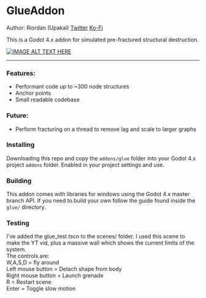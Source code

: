 # GlueAddon
Author: Riordan (Upakai)
[Twitter](https://twitter.com/RiordanCallil)
[Ko-Fi](https://ko-fi.com/upakai)

This is a Godot 4.x addon for simulated pre-fractured structural destruction.

[![IMAGE ALT TEXT HERE](https://img.youtube.com/vi/mpDvrJ0uqWQ/0.jpg)](https://youtu.be/mpDvrJ0uqWQ)



-------

### Features:
* Performant code up to ~300 node structures
* Anchor points
* Small readable codebase

### Future:
* Perform fracturing on a thread to remove lag and scale to larger graphs

### Installing
Downloading this repo and copy the ```addons/glue``` folder into your Godot 4.x project ```addons``` folder. Enabled in your project settings and use.

### Building
This addon comes with libraries for windows using the Godot 4.x master branch API. If you need to build your own follow the guide found inside the ```glue/``` directory.

### Testing
I've added the glue_test.tscn to the scenes/ folder. I used this scene to make the YT vid, plus a massive wall which shows the current limits of the system.
<br>The controls are:
<br>W,A,S,D = fly around
<br>Left mouse button = Detach shape from body
<br>Right mouse button = Launch grenade
<br>R = Restart scene
<br>Enter = Toggle slow motion